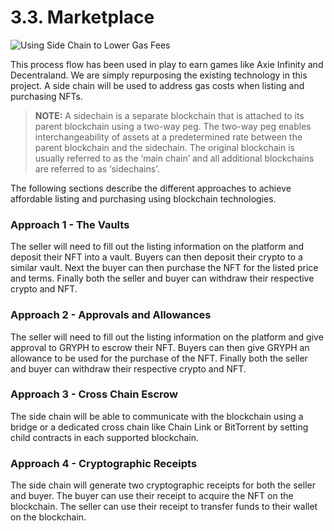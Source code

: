 # 3.3. Marketplace

![Using Side Chain to Lower Gas Fees](https://user-images.githubusercontent.com/120378/154844227-f2e39c50-52c7-47a7-83e2-622b49492fae.png)

This process flow has been used in play to earn games like Axie Infinity and Decentraland. We are simply repurposing the existing technology in this project. A side chain will be used to address gas costs when listing and purchasing NFTs.

> **NOTE:** A sidechain is a separate blockchain that is attached to its parent blockchain using a two-way peg. The two-way peg enables interchangeability of assets at a predetermined rate between the parent blockchain and the sidechain. The original blockchain is usually referred to as the ‘main chain’ and all additional blockchains are referred to as ‘sidechains’.

The following sections describe the different approaches to achieve affordable listing and purchasing using blockchain technologies.

### Approach 1 - The Vaults

The seller will need to fill out the listing information on the platform and deposit their NFT into a vault. Buyers can then deposit their crypto to a similar vault. Next the buyer can then purchase the NFT for the listed price and terms. Finally both the seller and buyer can withdraw their respective crypto and NFT.

### Approach 2 - Approvals and Allowances

The seller will need to fill out the listing information on the platform and give approval to GRYPH to escrow their NFT. Buyers can then give GRYPH an allowance to be used for the purchase of the NFT. Finally both the seller and buyer can withdraw their respective crypto and NFT.

### Approach 3 - Cross Chain Escrow

The side chain will be able to communicate with the blockchain using a bridge or a dedicated cross chain like Chain Link or BitTorrent by setting child contracts in each supported blockchain.

### Approach 4 - Cryptographic Receipts

The side chain will generate two cryptographic receipts for both the seller and buyer. The buyer can use their receipt to acquire the NFT on the blockchain. The seller can use their receipt to transfer funds to their wallet on the blockchain.

